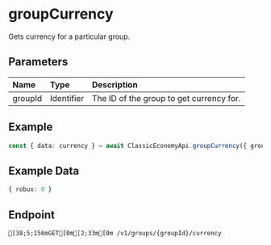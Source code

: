 
# groupCurrency
Gets currency for a particular group.


## Parameters
| Name    | Type       | Description                              |
| :------ | :--------- | :--------------------------------------- |
| groupId | Identifier | The ID of the group to get currency for. |



## Example
```ts copy showLineNumbers
const { data: currency } = await ClassicEconomyApi.groupCurrency({ groupId: 5850082 }); 
```


## Example Data
```ts copy showLineNumbers
{ robux: 0 } 
```


## Endpoint
```ansi
[38;5;156mGET[0m[2;33m[0m /v1/groups/{groupId}/currency
```
  